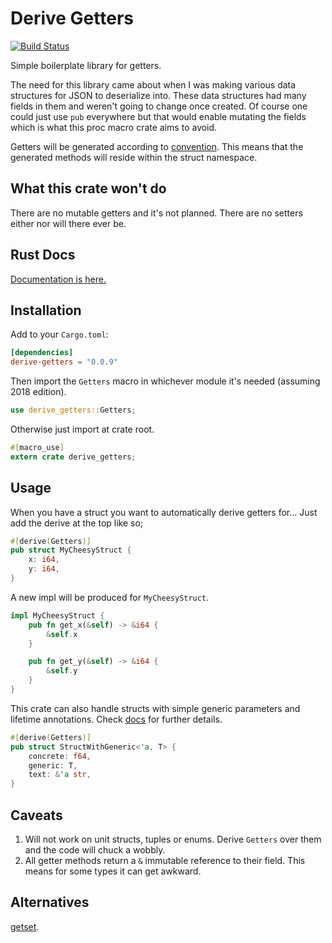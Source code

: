 # Derive Getters

[![Build Status](https://travis-ci.org/kvsari/derive-getters.svg?branch=master)](https://travis-ci.org/kvsari/derive-getters)

Simple boilerplate library for getters.

The need for this library came about when I was making various data structures for JSON to deserialize into. These data structures had many fields in them and weren't going to change once created. Of course one could just use `pub` everywhere but that would enable mutating the fields which is what this proc macro crate aims to avoid.

Getters will be generated according to [convention](https://github.com/rust-lang/rfcs/blob/master/text/0344-conventions-galore.md#gettersetter-apis). This means that the generated methods will reside within the struct namespace.

## What this crate won't do
There are no mutable getters and it's not planned. There are no setters either nor will there ever be.

## Rust Docs
[Documentation is here.](https://docs.rs/derive-getters/0.0.9)

## Installation

Add to your `Cargo.toml`:
```toml
[dependencies]
derive-getters = "0.0.9"
```

Then import the `Getters` macro in whichever module it's needed (assuming 2018 edition).
```rust
use derive_getters::Getters;

```
Otherwise just import at crate root.
```rust
#[macro_use]
extern crate derive_getters;
```

## Usage

When you have a struct you want to automatically derive getters for... Just add the derive at the top like so;
```rust
#[derive(Getters)]
pub struct MyCheesyStruct {
    x: i64,
    y: i64,
}
```

A new impl will be produced for `MyCheesyStruct`.
```rust
impl MyCheesyStruct {
    pub fn get_x(&self) -> &i64 {
        &self.x
    }

    pub fn get_y(&self) -> &i64 {
        &self.y
    }
}
```

This crate can also handle structs with simple generic parameters and lifetime annotations. Check [docs](https://docs.rs/derive-getters/0.0.9) for further details.
```rust
#[derive(Getters)]
pub struct StructWithGeneric<'a, T> {
    concrete: f64,
    generic: T,
    text: &'a str,
}
```

## Caveats
1. Will not work on unit structs, tuples or enums. Derive `Getters` over them and the code will chuck a wobbly.
2. All getter methods return a `&` immutable reference to their field. This means for some types it can get awkward.

## Alternatives
[getset](https://github.com/Hoverbear/getset).
